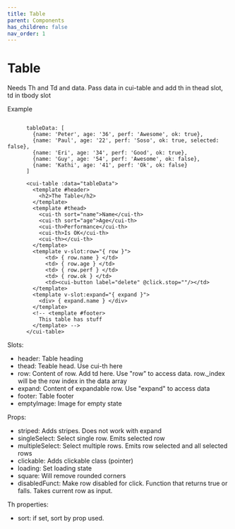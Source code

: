 ```yaml
---
title: Table
parent: Components
has_children: false
nav_order: 1
---
```


# Table

Needs Th and Td and data.
Pass data in cui-table and add th in thead slot, td in tbody slot

Example
```

      tableData: [
        {name: 'Peter', age: '36', perf: 'Awesome', ok: true},
        {name: 'Paul', age: '22', perf: 'Soso', ok: true, selected: false},
        {name: 'Eri', age: '34', perf: 'Good', ok: true},
        {name: 'Guy', age: '54', perf: 'Awesome', ok: false},
        {name: 'Kathi', age: '41', perf: 'Ok', ok: false}
      ]

      <cui-table :data="tableData">
        <template #header>
          <h2>The Table</h2>
        </template>
        <template #thead>
          <cui-th sort="name">Name</cui-th>
          <cui-th sort="age">Age</cui-th>
          <cui-th>Performance</cui-th>
          <cui-th>Is OK</cui-th>
          <cui-th></cui-th>
        </template>
        <template v-slot:row="{ row }">
            <td> { row.name } </td>
            <td> { row.age } </td>
            <td> { row.perf } </td>
            <td> { row.ok } </td>
            <td><cui-button label="delete" @click.stop=""/></td>
        </template>
        <template v-slot:expand="{ expand }">
          <div> { expand.name } </div>
        </template>
        <!-- <template #footer>
          This table has stuff
        </template> -->
      </cui-table>

```

Slots:
- header: Table heading
- thead: Teable head. Use cui-th here
- row: Content of row. Add td here. Use "row" to access data. row._index will be the row index in the data array
- expand: Content of expandable row. Use "expand" to access data
- footer: Table footer
- emptyImage: Image for empty state


Props:
- striped: Adds stripes. Does not work with expand
- singleSelect: Select single row. Emits selected row
- multipleSelect: Select multiple rows. Emits row selected and all selected rows
- clickable: Adds clickable class (pointer)
- loading: Set loading state
- square: Will remove rounded corners
- disabledFunct: Make row disabled for click. Function that returns true or falls. Takes current row as input.

Th properties:
- sort: if set, sort by prop used.